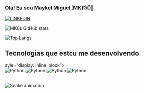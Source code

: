 ### Olá! Eu sou Maykel Miguel (MK)👇🏼🚀
[![LINKEDIN](https://img.shields.io/badge/LinkedIn-0077B5?style=for-the-badge&logo=linkedin&logoColor=white)](https://www.linkedin.com/in/maykuel-miguel-da-silva-santana-676ab422b)

![MK0s GitHub stats](https://github-readme-stats.vercel.app/api?username=MK0s&show_icons=true&theme=tokyonight)

[![Top Langs](https://github-readme-stats.vercel.app/api/top-langs/?username=MK0s&show_icons=true&theme=tokyonight)](https://github.com/anuraghazra/github-readme-stats)

## Tecnologias que estou me desenvolvendo

<div> syle="display: inline_block"><br/>
  <img alingn="center" alt="Python" src="https://img.shields.io/badge/Python-3776AB?style=for-the-badge&logo=python&logoColor=white" />
  <img alingn="center" alt="Python" src="https://img.shields.io/badge/Java-ED8B00?style=for-the-badge&logo=openjdk&logoColor=white" />
  <img alingn="center" alt="Python" src="https://img.shields.io/badge/MySQL-00000F?style=for-the-badge&logo=mysql&logoColor=white" />
  <img alingn="center" alt="Python" src="https://img.shields.io/badge/JavaScript-323330?style=for-the-badge&logo=javascript&logoColor=F7DF1E" />
</div><br/>

<did>
  
  ![Snake animation](https://github.com/MK0s/MK0s/biob/output/github-grid-snake.svg)

</div>
